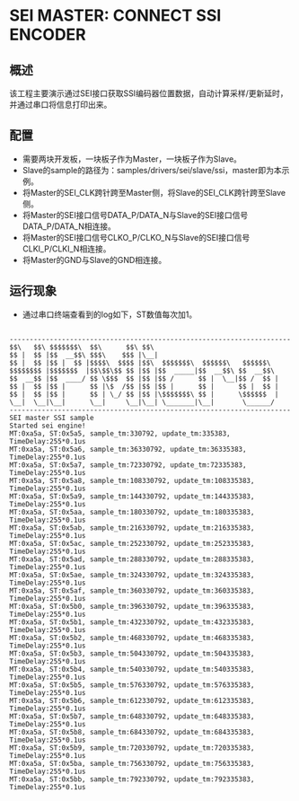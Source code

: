 # SEI MASTER: CONNECT SSI ENCODER

## 概述

该工程主要演示通过SEI接口获取SSI编码器位置数据，自动计算采样/更新延时，并通过串口将信息打印出来。

## 配置

- 需要两块开发板，一块板子作为Master，一块板子作为Slave。
- Slave的sample的路径为：samples/drivers/sei/slave/ssi，master即为本示例。
- 将Master的SEI_CLK跨针跨至Master侧，将Slave的SEI_CLK跨针跨至Slave侧。
- 将Master的SEI接口信号DATA_P/DATA_N与Slave的SEI接口信号DATA_P/DATA_N相连接。
- 将Master的SEI接口信号CLKO_P/CLKO_N与Slave的SEI接口信号CLKI_P/CLKI_N相连接。
- 将Master的GND与Slave的GND相连接。

## 运行现象

- 通过串口终端查看到的log如下，ST数值每次加1。

```console

----------------------------------------------------------------------
$$\   $$\ $$$$$$$\  $$\      $$\ $$\
$$ |  $$ |$$  __$$\ $$$\    $$$ |\__|
$$ |  $$ |$$ |  $$ |$$$$\  $$$$ |$$\  $$$$$$$\  $$$$$$\   $$$$$$\
$$$$$$$$ |$$$$$$$  |$$\$$\$$ $$ |$$ |$$  _____|$$  __$$\ $$  __$$\
$$  __$$ |$$  ____/ $$ \$$$  $$ |$$ |$$ /      $$ |  \__|$$ /  $$ |
$$ |  $$ |$$ |      $$ |\$  /$$ |$$ |$$ |      $$ |      $$ |  $$ |
$$ |  $$ |$$ |      $$ | \_/ $$ |$$ |\$$$$$$$\ $$ |      \$$$$$$  |
\__|  \__|\__|      \__|     \__|\__| \_______|\__|       \______/
----------------------------------------------------------------------
SEI master SSI sample
Started sei engine!
MT:0xa5a, ST:0x5a5, sample_tm:330792, update_tm:335383, TimeDelay:255*0.1us
MT:0xa5a, ST:0x5a6, sample_tm:36330792, update_tm:36335383, TimeDelay:255*0.1us
MT:0xa5a, ST:0x5a7, sample_tm:72330792, update_tm:72335383, TimeDelay:255*0.1us
MT:0xa5a, ST:0x5a8, sample_tm:108330792, update_tm:108335383, TimeDelay:255*0.1us
MT:0xa5a, ST:0x5a9, sample_tm:144330792, update_tm:144335383, TimeDelay:255*0.1us
MT:0xa5a, ST:0x5aa, sample_tm:180330792, update_tm:180335383, TimeDelay:255*0.1us
MT:0xa5a, ST:0x5ab, sample_tm:216330792, update_tm:216335383, TimeDelay:255*0.1us
MT:0xa5a, ST:0x5ac, sample_tm:252330792, update_tm:252335383, TimeDelay:255*0.1us
MT:0xa5a, ST:0x5ad, sample_tm:288330792, update_tm:288335383, TimeDelay:255*0.1us
MT:0xa5a, ST:0x5ae, sample_tm:324330792, update_tm:324335383, TimeDelay:255*0.1us
MT:0xa5a, ST:0x5af, sample_tm:360330792, update_tm:360335383, TimeDelay:255*0.1us
MT:0xa5a, ST:0x5b0, sample_tm:396330792, update_tm:396335383, TimeDelay:255*0.1us
MT:0xa5a, ST:0x5b1, sample_tm:432330792, update_tm:432335383, TimeDelay:255*0.1us
MT:0xa5a, ST:0x5b2, sample_tm:468330792, update_tm:468335383, TimeDelay:255*0.1us
MT:0xa5a, ST:0x5b3, sample_tm:504330792, update_tm:504335383, TimeDelay:255*0.1us
MT:0xa5a, ST:0x5b4, sample_tm:540330792, update_tm:540335383, TimeDelay:255*0.1us
MT:0xa5a, ST:0x5b5, sample_tm:576330792, update_tm:576335383, TimeDelay:255*0.1us
MT:0xa5a, ST:0x5b6, sample_tm:612330792, update_tm:612335383, TimeDelay:255*0.1us
MT:0xa5a, ST:0x5b7, sample_tm:648330792, update_tm:648335383, TimeDelay:255*0.1us
MT:0xa5a, ST:0x5b8, sample_tm:684330792, update_tm:684335383, TimeDelay:255*0.1us
MT:0xa5a, ST:0x5b9, sample_tm:720330792, update_tm:720335383, TimeDelay:255*0.1us
MT:0xa5a, ST:0x5ba, sample_tm:756330792, update_tm:756335383, TimeDelay:255*0.1us
MT:0xa5a, ST:0x5bb, sample_tm:792330792, update_tm:792335383, TimeDelay:255*0.1us



```
